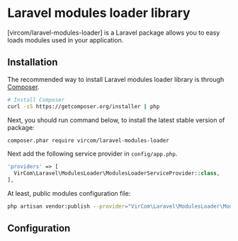 Laravel modules loader library
=========

[vircom/laravel-modules-loader] is a Laravel package allows you to easy loads modules used in your application.


## Installation
The recommended way to install Laravel modules loader library is through [Composer](http://getcomposer.org/).

```bash
# Install Composer
curl -sS https://getcomposer.org/installer | php
```

Next, you should run command below, to install the latest stable version of package:

```bash
composer.phar require vircom/laravel-modules-loader
```

Next add the following service provider in `config/app.php`.

```php
'providers' => [
  VirCom\Laravel\ModulesLoader\ModulesLoaderServiceProvider::class,
],
```

At least, public modules configuration file:
```bash
php artisan vendor:publish --provider="VirCom\Laravel\ModulesLoader\ModulesLoaderServiceProvider"
```

## Configuration
